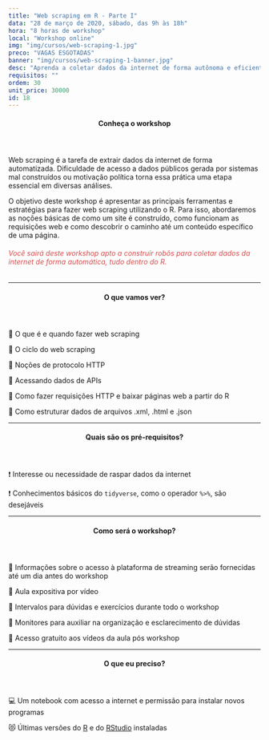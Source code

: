 ```yaml
---
title: "Web scraping em R - Parte I"
data: "28 de março de 2020, sábado, das 9h às 18h"
hora: "8 horas de workshop"
local: "Workshop online"
img: "img/cursos/web-scraping-1.jpg"
preco: "VAGAS ESGOTADAS"
banner: "img/cursos/web-scraping-1-banner.jpg"
desc: "Aprenda a coletar dados da internet de forma autônoma e eficiente utilizando o R."
requisitos: ""
ordem: 30
unit_price: 30000
id: 18
---
```


<header class="section-header">
  <h4>Conheça o workshop</h4>
</header>

Web scraping é a tarefa de extrair dados da internet de forma automatizada. Dificuldade de acesso a dados públicos gerada por sistemas mal construídos ou motivação política torna essa prática uma etapa essencial em diversas análises.

O objetivo deste workshop é apresentar as principais ferramentas e estratégias para fazer web scraping utilizando o R. Para isso, abordaremos as noções básicas de como um site é construído, como funcionam  as requisições web e como descobrir o caminho até um conteúdo específico de uma página. 

<h6 style = "color: #da4d4d">Você sairá deste workshop apto a construir robôs para coletar dados da internet de forma automática, tudo dentro do R.</h6>

<hr>

<header class="section-header">
  <h4>O que vamos ver?</h4>
</header>

<p>&#128204; O que é e quando fazer web scraping</p>
<p>&#128204; O ciclo do web scraping</p>
<p>&#128204; Noções de protocolo HTTP</p>
<p>&#128204; Acessando dados de APIs</p>
<p>&#128204; Como fazer requisições HTTP e baixar páginas web a partir do R</p>
<p>&#128204; Como estruturar dados de arquivos .xml, .html e .json</p>

<hr>

<header class="section-header">
  <h4>Quais são os pré-requisitos?</h4>
</header>

&#10071; Interesse ou necessidade de raspar dados da internet

&#10071; Conhecimentos básicos do `tidyverse`, como o operador `%>%`, são desejáveis

<hr>

<header class="section-header">
  <h4>Como será o workshop?</h4>
</header>

<p>&#128313; Informações sobre o acesso à plataforma de streaming serão fornecidas até um dia antes do workshop
<p>&#128313; Aula expositiva por vídeo
<p>&#128313; Intervalos para dúvidas e exercícios durante todo o workshop
<p>&#128313; Monitores para auxiliar na organização e esclarecimento de dúvidas 
<p>&#128313; Acesso gratuito aos vídeos da aula pós workshop

<hr>

<header class="section-header">
  <h4>O que eu preciso?</h4>
</header>

&#128187; Um notebook com acesso a internet e permissão para instalar novos programas

&#128571; Últimas versões do [R](https://cran.r-project.org/) e do [RStudio](https://www.rstudio.com/products/rstudio/download/) instaladas
